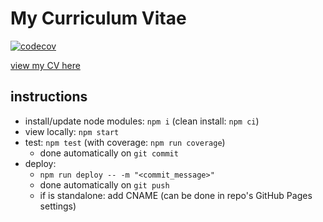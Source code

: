 # My Curriculum Vitae

[![codecov](https://codecov.io/gh/NgoJunHaoJason/new-cv/branch/develop/graph/badge.svg?token=EAJJ5U1YMC)](https://codecov.io/gh/NgoJunHaoJason/new-cv)

[view my CV here](https://ngojunhaojason.github.io)

## instructions

- install/update node modules: `npm i` (clean install: `npm ci`)
- view locally: `npm start`
- test: `npm test` (with coverage: `npm run coverage`)
  - done automatically on `git commit`
- deploy:
  - `npm run deploy -- -m "<commit_message>"`
  - done automatically on `git push`
  - if is standalone: add CNAME (can be done in repo's GitHub Pages settings)

